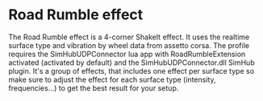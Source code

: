# Road Rumble effect #
The Road Rumble effect is a 4-corner ShakeIt effect.
It uses the realtime surface type and vibration by wheel data from assetto corsa.
The profile requires the SimHubUDPConnector lua app with RoadRumbleExtension activated (activated by default) and the SimHubUDPConnector.dll SimHub plugin.
It's a group of effects, that includes one effect per surface type so make sure to adjust the effect for each surface type (intensity, frequencies...) to get the best result for your setup.